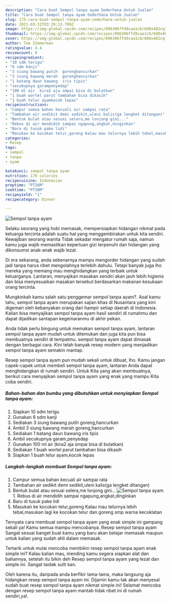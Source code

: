 ```yaml
---
description: "Cara buat Sempol tanpa ayam Sederhana Untuk Jualan"
title: "Cara buat Sempol tanpa ayam Sederhana Untuk Jualan"
slug: 175-cara-buat-sempol-tanpa-ayam-sederhana-untuk-jualan
date: 2021-03-31T03:29:13.799Z
image: https://img-global.cpcdn.com/recipes/096306ffd9caa1c6/680x482cq70/sempol-tanpa-ayam-foto-resep-utama.jpg
thumbnail: https://img-global.cpcdn.com/recipes/096306ffd9caa1c6/680x482cq70/sempol-tanpa-ayam-foto-resep-utama.jpg
cover: https://img-global.cpcdn.com/recipes/096306ffd9caa1c6/680x482cq70/sempol-tanpa-ayam-foto-resep-utama.jpg
author: Tom Zimmerman
ratingvalue: 4.4
reviewcount: 8
recipeingredient:
- "10 sdm terigu"
- "6 sdm kanji"
- "3 siung bawang putih  gorenghancurkan"
- "3 siung bawang merah  gorenghancurkan"
- "1 batang daun bawang  iris tipis"
- "secukupnya garampenyedap"
- "100 ml air  kira2 aja smpai bisa di bulatkan"
- "1 buah wortel parut tambahan bisa dikasih"
- "1 buah telur ayamkocok lepas"
recipeinstructions:
- "Campur semua bahan kecuali air sampai rata"
- "Tambahan air sedikit demi sedikit,uleni kalis(ga lengket ditangan)"
- "Bentuk bulat atau sesuai selera,me lonjong gini..."
- "Rebus di air mendidih sampai ngapung,angkat,dinginkan"
- "Baru di tusuk pake lidi"
- "Masukan ke kocokan telur,goreng Kalau mau telurnya lebih tebal,masukan lagi ke kocokan telur dan goreng smp warna kecoklatan"
categories:
- Resep
tags:
- sempol
- tanpa
- ayam

katakunci: sempol tanpa ayam 
nutrition: 170 calories
recipecuisine: Indonesian
preptime: "PT26M"
cooktime: "PT38M"
recipeyield: "1"
recipecategory: Dinner

---
```



![Sempol tanpa ayam](https://img-global.cpcdn.com/recipes/096306ffd9caa1c6/680x482cq70/sempol-tanpa-ayam-foto-resep-utama.jpg)

Selaku seorang yang hobi memasak, mempersiapkan hidangan nikmat pada keluarga tercinta adalah suatu hal yang menggembirakan untuk kita sendiri. Kewajiban seorang  wanita Tidak sekadar mengatur rumah saja, namun kamu juga wajib memastikan keperluan gizi terpenuhi dan hidangan yang dikonsumsi anak-anak wajib lezat.

Di era  sekarang, anda sebenarnya mampu mengorder hidangan yang sudah jadi tanpa harus ribet mengolahnya terlebih dahulu. Tetapi banyak juga lho mereka yang memang mau menghidangkan yang terbaik untuk keluarganya. Lantaran, menyajikan masakan sendiri akan jauh lebih higienis dan bisa menyesuaikan masakan tersebut berdasarkan makanan kesukaan orang tercinta. 



Mungkinkah kamu salah satu penggemar sempol tanpa ayam?. Asal kamu tahu, sempol tanpa ayam merupakan sajian khas di Nusantara yang kini digemari oleh kebanyakan orang dari hampir setiap daerah di Indonesia. Kalian bisa menyajikan sempol tanpa ayam hasil sendiri di rumahmu dan dapat dijadikan santapan kegemaranmu di akhir pekan.

Anda tidak perlu bingung untuk memakan sempol tanpa ayam, lantaran sempol tanpa ayam mudah untuk ditemukan dan juga kita pun bisa membuatnya sendiri di tempatmu. sempol tanpa ayam dapat dimasak dengan berbagai cara. Kini telah banyak resep modern yang menjadikan sempol tanpa ayam semakin mantap.

Resep sempol tanpa ayam pun mudah sekali untuk dibuat, lho. Kamu jangan capek-capek untuk membeli sempol tanpa ayam, lantaran Anda dapat menghidangkan di rumah sendiri. Untuk Kita yang akan membuatnya, berikut cara menyajikan sempol tanpa ayam yang enak yang mampu Kita coba sendiri.

<!--inarticleads1-->

##### Bahan-bahan dan bumbu yang dibutuhkan untuk menyiapkan Sempol tanpa ayam:

1. Siapkan 10 sdm terigu
1. Gunakan 6 sdm kanji
1. Sediakan 3 siung bawang putih  goreng,hancurkan
1. Ambil 3 siung bawang merah  goreng,hancurkan
1. Sediakan 1 batang daun bawang  iris tipis
1. Ambil secukupnya garam,penyedap
1. Gunakan 100 ml air  (kira2 aja smpai bisa di bulatkan)
1. Sediakan 1 buah wortel parut tambahan bisa dikasih
1. Siapkan 1 buah telur ayam,kocok lepas




<!--inarticleads2-->

##### Langkah-langkah membuat Sempol tanpa ayam:

1. Campur semua bahan kecuali air sampai rata
1. Tambahan air sedikit demi sedikit,uleni kalis(ga lengket ditangan)
1. Bentuk bulat atau sesuai selera,me lonjong gini...
<img src="https://img-global.cpcdn.com/steps/cb649b3e7d91f866/160x128cq70/sempol-tanpa-ayam-langkah-memasak-3-foto.jpg" alt="Sempol tanpa ayam">1. Rebus di air mendidih sampai ngapung,angkat,dinginkan
1. Baru di tusuk pake lidi
1. Masukan ke kocokan telur,goreng Kalau mau telurnya lebih tebal,masukan lagi ke kocokan telur dan goreng smp warna kecoklatan




Ternyata cara membuat sempol tanpa ayam yang enak simple ini gampang sekali ya! Kamu semua mampu mencobanya. Resep sempol tanpa ayam Sangat sesuai banget buat kamu yang baru akan belajar memasak maupun untuk kalian yang sudah ahli dalam memasak.

Tertarik untuk mulai mencoba membikin resep sempol tanpa ayam enak simple ini? Kalau kalian mau, mending kamu segera siapkan alat dan bahannya, setelah itu bikin deh Resep sempol tanpa ayam yang lezat dan simple ini. Sangat taidak sulit kan. 

Oleh karena itu, daripada anda berfikir lama-lama, maka langsung aja hidangkan resep sempol tanpa ayam ini. Dijamin kamu tak akan menyesal sudah buat resep sempol tanpa ayam nikmat simple ini! Selamat mencoba dengan resep sempol tanpa ayam mantab tidak ribet ini di rumah sendiri,ya!.

